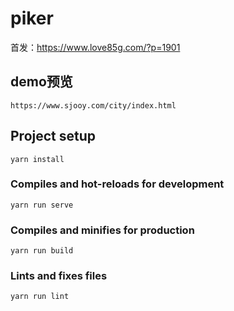 # piker
首发：https://www.love85g.com/?p=1901
## demo预览
```
https://www.sjooy.com/city/index.html
```

## Project setup
```
yarn install
```

### Compiles and hot-reloads for development
```
yarn run serve
```

### Compiles and minifies for production
```
yarn run build
```

### Lints and fixes files
```
yarn run lint
```
